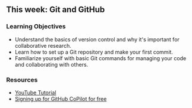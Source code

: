## This week: Git and GitHub

### Learning Objectives
- Understand the basics of version control and why it's important for collaborative research.
- Learn how to set up a Git repository and make your first commit.
- Familiarize yourself with basic Git commands for managing your code and collaborating with others.

### Resources
- [YouTube Tutorial](https://www.youtube.com/watch?v=tRZGeaHPoaw)
- [Signing up for GitHub CoPilot for free](https://docs.github.com/en/copilot/how-tos/manage-your-account/get-free-access-to-copilot-pro)